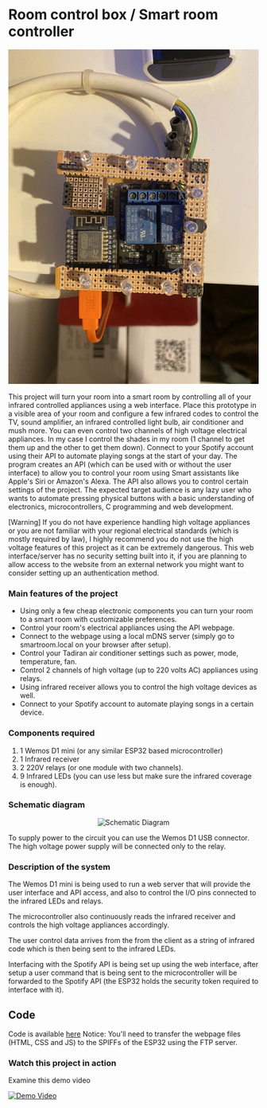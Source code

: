 # Room control box / Smart room controller

![Main Image](images/Main_photo.jpg)

This project will turn your room into a smart room by controlling all of your infrared controlled appliances using a web interface.
Place this prototype in a visible area of your room and configure a few infrared codes to control the TV, sound amplifier, an infrared controlled light bulb, air conditioner and mush more.
You can even control two channels of high voltage electrical appliances. In my case I control the shades in my room (1 channel to get them up and the other to get them down).
Connect to your Spotify account using their API to automate playing songs at the start of your day.
The program creates an API (which can be used with or without the user interface) to allow you to control your room using Smart assistants like Apple's Siri or Amazon's Alexa.
The API also allows you to control certain settings of the project.
The expected target audience is any lazy user who wants to automate pressing physical buttons with a basic understanding of electronics, microcontrollers, C programming and web development.

[Warning] If you do not have experience handling high voltage appliances or you are not familiar with your regional electrical standards (which is mostly required by law), I highly recommend you do not use the high voltage features of this project as it can be extremely dangerous.
This web interface/server has no security setting built into it, if you are planning to allow access to the website from an external network you might want to consider setting up an authentication method.

### Main features of the project

- Using only a few cheap electronic components you can turn your room to a smart room with customizable preferences.
- Control your room's electrical appliances using the API webpage.
- Connect to the webpage using a local mDNS server (simply go to smartroom.local on your browser after setup).
- Control your Tadiran air conditioner settings such as power, mode, temperature, fan.
- Control 2 channels of high voltage (up to 220 volts AC) appliances using relays.
- Using infrared receiver allows you to control the high voltage devices as well.
- Connect to your Spotify account to automate playing songs in a certain device.

### Components required

1. 1 Wemos D1 mini (or any similar ESP32 based microcontroller)
2. 1 Infrared receiver
3. 2 220V relays (or one module with two channels).
4. 9 Infrared LEDs (you can use less but make sure the infrared coverage is enough).

### Schematic diagram

<p align="center">
<img alt="Schematic Diagram" src="images/Arduino%20spectrum%20analyzer%20-%20schematic_fixed_1.png">
</p>
                           
To supply power to the circuit you can use the Wemos D1 USB connector.
The high voltage power supply will be connected only to the relay.

### Description of the system

The Wemos D1 mini is being used to run a web server that will provide the user interface and API access, and also to control the I/O pins connected to the infrared LEDs and relays.

The microcontroller also continuously reads the infrared receiver and controls the high voltage appliances accordingly.

The user control data arrives from the from the client as a string of infrared code which is then being sent to the infrared LEDs.

Interfacing with the Spotify API is being set up using the web interface, after setup a user command that is being sent to the microcontroller will be forwarded to the Spotify API (the ESP32 holds the security token required to interface with it).

## Code

Code is available [here](Code/Arduino-32band-audio-spectrum-visualizer-analyzer.ino)
Notice: You'll need to transfer the webpage files (HTML, CSS and JS) to the SPIFFs of the ESP32 using the FTP server.

### Watch this project in action

Examine this demo video


 [![Demo Video](http://img.youtube.com/vi/GF_Ero/0.jpg)](https://youtu.be/GF_iEro)

